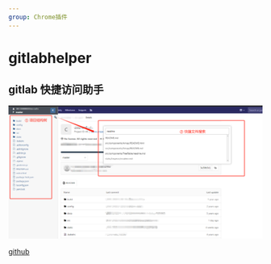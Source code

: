 ```yaml
---
group: Chrome插件
---
```


# gitlabhelper

## gitlab 快捷访问助手

![gitlabhelper](./images/gitlabtree.png)

[github](https://github.com/torrentjiang/gitlabhelper)
